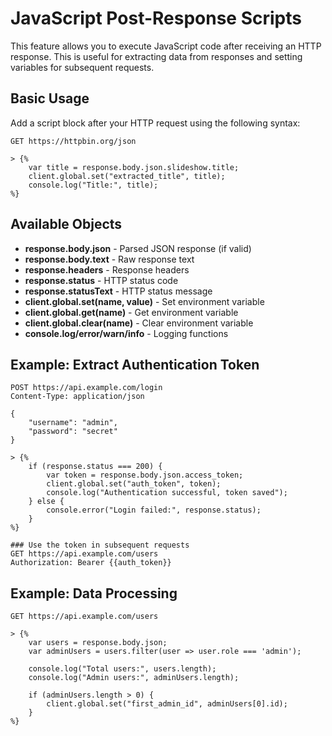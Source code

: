 # JavaScript Post-Response Scripts

This feature allows you to execute JavaScript code after receiving an HTTP response. This is useful for extracting data from responses and setting variables for subsequent requests.

## Basic Usage

Add a script block after your HTTP request using the following syntax:

```http
GET https://httpbin.org/json

> {%
    var title = response.body.json.slideshow.title;
    client.global.set("extracted_title", title);
    console.log("Title:", title);
%}
```

## Available Objects

- **response.body.json** - Parsed JSON response (if valid)
- **response.body.text** - Raw response text  
- **response.headers** - Response headers
- **response.status** - HTTP status code
- **response.statusText** - HTTP status message
- **client.global.set(name, value)** - Set environment variable
- **client.global.get(name)** - Get environment variable  
- **client.global.clear(name)** - Clear environment variable
- **console.log/error/warn/info** - Logging functions

## Example: Extract Authentication Token

```http
POST https://api.example.com/login
Content-Type: application/json

{
    "username": "admin",
    "password": "secret"
}

> {%
    if (response.status === 200) {
        var token = response.body.json.access_token;
        client.global.set("auth_token", token);
        console.log("Authentication successful, token saved");
    } else {
        console.error("Login failed:", response.status);
    }
%}

### Use the token in subsequent requests
GET https://api.example.com/users
Authorization: Bearer {{auth_token}}
```

## Example: Data Processing

```http
GET https://api.example.com/users

> {%
    var users = response.body.json;
    var adminUsers = users.filter(user => user.role === 'admin');
    
    console.log("Total users:", users.length);
    console.log("Admin users:", adminUsers.length);
    
    if (adminUsers.length > 0) {
        client.global.set("first_admin_id", adminUsers[0].id);
    }
%}
```
